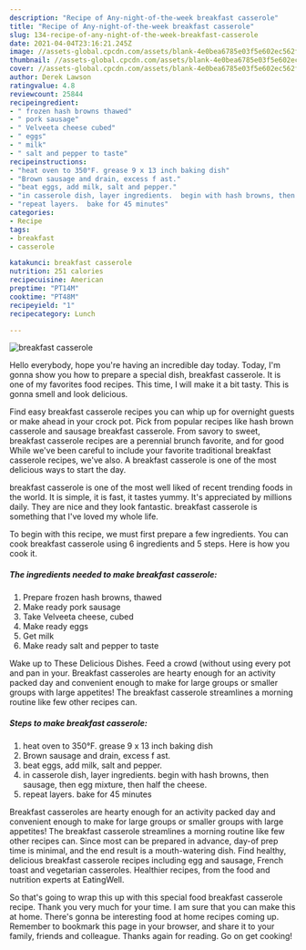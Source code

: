 ```yaml
---
description: "Recipe of Any-night-of-the-week breakfast casserole"
title: "Recipe of Any-night-of-the-week breakfast casserole"
slug: 134-recipe-of-any-night-of-the-week-breakfast-casserole
date: 2021-04-04T23:16:21.245Z
image: //assets-global.cpcdn.com/assets/blank-4e0bea6785e03f5e602ec562f230caae08da540cada707380b4fe1bbebba43da.png
thumbnail: //assets-global.cpcdn.com/assets/blank-4e0bea6785e03f5e602ec562f230caae08da540cada707380b4fe1bbebba43da.png
cover: //assets-global.cpcdn.com/assets/blank-4e0bea6785e03f5e602ec562f230caae08da540cada707380b4fe1bbebba43da.png
author: Derek Lawson
ratingvalue: 4.8
reviewcount: 25844
recipeingredient:
- " frozen hash browns thawed"
- " pork sausage"
- " Velveeta cheese cubed"
- " eggs"
- " milk"
- " salt and pepper to taste"
recipeinstructions:
- "heat oven to 350°F. grease 9 x 13 inch baking dish"
- "Brown sausage and drain, excess f ast."
- "beat eggs, add milk, salt and pepper."
- "in casserole dish, layer ingredients.  begin with hash browns, then sausage, then egg mixture, then half the cheese."
- "repeat layers.  bake for 45 minutes"
categories:
- Recipe
tags:
- breakfast
- casserole

katakunci: breakfast casserole 
nutrition: 251 calories
recipecuisine: American
preptime: "PT14M"
cooktime: "PT48M"
recipeyield: "1"
recipecategory: Lunch

---
```



![breakfast casserole](//assets-global.cpcdn.com/assets/blank-4e0bea6785e03f5e602ec562f230caae08da540cada707380b4fe1bbebba43da.png)

Hello everybody, hope you're having an incredible day today. Today, I'm gonna show you how to prepare a special dish, breakfast casserole. It is one of my favorites food recipes. This time, I will make it a bit tasty. This is gonna smell and look delicious.

Find easy breakfast casserole recipes you can whip up for overnight guests or make ahead in your crock pot. Pick from popular recipes like hash brown casserole and sausage breakfast casserole. From savory to sweet, breakfast casserole recipes are a perennial brunch favorite, and for good While we&#39;ve been careful to include your favorite traditional breakfast casserole recipes, we&#39;ve also. A breakfast casserole is one of the most delicious ways to start the day.

breakfast casserole is one of the most well liked of recent trending foods in the world. It is simple, it is fast, it tastes yummy. It's appreciated by millions daily. They are nice and they look fantastic. breakfast casserole is something that I've loved my whole life.


To begin with this recipe, we must first prepare a few ingredients. You can cook breakfast casserole using 6 ingredients and 5 steps. Here is how you cook it.

<!--inarticleads1-->

##### The ingredients needed to make breakfast casserole:

1. Prepare  frozen hash browns, thawed
1. Make ready  pork sausage
1. Take  Velveeta cheese, cubed
1. Make ready  eggs
1. Get  milk
1. Make ready  salt and pepper to taste


Wake up to These Delicious Dishes. Feed a crowd (without using every pot and pan in your. Breakfast casseroles are hearty enough for an activity packed day and convenient enough to make for large groups or smaller groups with large appetites! The breakfast casserole streamlines a morning routine like few other recipes can. 

<!--inarticleads2-->

##### Steps to make breakfast casserole:

1. heat oven to 350°F. grease 9 x 13 inch baking dish
1. Brown sausage and drain, excess f ast.
1. beat eggs, add milk, salt and pepper.
1. in casserole dish, layer ingredients.  begin with hash browns, then sausage, then egg mixture, then half the cheese.
1. repeat layers.  bake for 45 minutes


Breakfast casseroles are hearty enough for an activity packed day and convenient enough to make for large groups or smaller groups with large appetites! The breakfast casserole streamlines a morning routine like few other recipes can. Since most can be prepared in advance, day-of prep time is minimal, and the end result is a mouth-watering dish. Find healthy, delicious breakfast casserole recipes including egg and sausage, French toast and vegetarian casseroles. Healthier recipes, from the food and nutrition experts at EatingWell. 

So that's going to wrap this up with this special food breakfast casserole recipe. Thank you very much for your time. I am sure that you can make this at home. There's gonna be interesting food at home recipes coming up. Remember to bookmark this page in your browser, and share it to your family, friends and colleague. Thanks again for reading. Go on get cooking!
